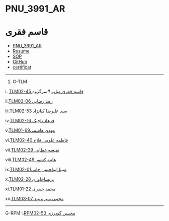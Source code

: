 # PNU_3991_AR
# قاسم فقری
- [PNU_3991_AR](https://github.com/qasem5252/PNU_3991_AR)
- [Resume](https://qasem5252.github.io/CVE2/) 
- [SOP](https://qasem5252.github.io/SOP/)
- [GitHub](https://github.com/qasem5252)
- [certificat](https://github.com/qasem5252/certificat/blob/main/qasem.jpg)
-----------------
1. G-TLM

 i. [TLM02-45 قاسم فقری میاب](https://github.com/qasem5252/PNU_3991_AR) #سرگروه
 
ii.[TLM03-06 رضا رضایی](https://github.com/rezarzai/PNU_3991_AR)

iii.[TLM02-53 سید علیرضا کیانژاد](https://github.com/kianejad/PNU_3991_AR)

iv.[TLM02-16 فرهاد تاجیک](https://github.com/farhad199/PNU_3991_AR)

v.[TLM01-مهدی هاشمی69](https://github.com/Mahdi-hashemi/PNU_3991AR)

vi.[TLM02-40 فاطمه علومی فلاح](https://github.com/fatemeoloumi/PNU_3991_AR)

vii.[TLM02-39 نفیسه عطایی](https://github.com/Nafiseh041/PNU_3991_AR)

viii.[TLM02-49 هانیه کشور](https://github.com/haniehkeshvar/PNU_3991_AR)

ix.[TLM02-مبینا ابولحسن خانی01](https://github.com/MobinaAbolhasankhani/PNU_3991_AR)

x.[TLM02-28 پریساخاوری](https://github.com/parisakhavari93/PNU_3991_AR)

xi.[TLM01-22 محمد حیدری](https://github.com/MohammadHeydari22/PNU_3991_AR)

xii.[TLM03-07 مجتبی سیره وند](https://github.com/mojtabaservand2/PNU_3991_AR)

----------------------
G-RPM 
i.[RPM02-53 محسن گودرزی](https://github.com/mohsengodarzi/PNU_3991_AR)
